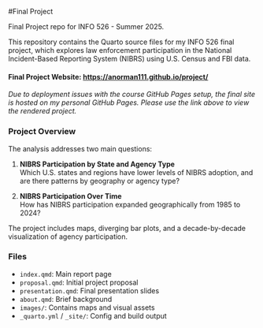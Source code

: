 #Final Project

Final Project repo for INFO 526 - Summer 2025.

This repository contains the Quarto source files for my INFO 526 final project, which explores law enforcement participation in the National Incident-Based Reporting System (NIBRS) using U.S. Census and FBI data.

#### **Final Project Website:** <https://anorman111.github.io/project/>

*Due to deployment issues with the course GitHub Pages setup, the final site is hosted on my personal GitHub Pages. Please use the link above to view the rendered project.*

### Project Overview

The analysis addresses two main questions:

1.  **NIBRS Participation by State and Agency Type**\
    Which U.S. states and regions have lower levels of NIBRS adoption, and are there patterns by geography or agency type?

2.  **NIBRS Participation Over Time**\
    How has NIBRS participation expanded geographically from 1985 to 2024?

The project includes maps, diverging bar plots, and a decade-by-decade visualization of agency participation.

### Files

-   `index.qmd`: Main report page
-   `proposal.qmd`: Initial project proposal
-   `presentation.qmd`: Final presentation slides
-   `about.qmd`: Brief background
-   `images/`: Contains maps and visual assets
-   `_quarto.yml` / `_site/`: Config and build output
